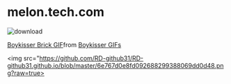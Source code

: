# melon.tech.com
![download](https://github.com/melontech2x/melon.tech.com/assets/160842964/52fc5775-215e-486a-9152-1181fc315966)






<div class="tenor-gif-embed" data-postid="16521344488916081193" data-share-method="host" data-aspect-ratio="0.7751" data-width="100%"><a href="https://tenor.com/view/boykisser-brick-gif-16521344488916081193">Boykisser Brick GIF</a>from <a href="https://tenor.com/search/boykisser-gifs">Boykisser GIFs</a></div> <script type="text/javascript" async src="https://tenor.com/embed.js"></script> 

 <div erm uhh a website> 

<img src="https://github.com/RD-github31/RD-github31.github.io/blob/master/6e767d0e8fd092688299388069dd0d48.png?raw=true>
